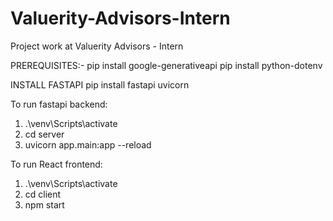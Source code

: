 # Valuerity-Advisors-Intern
Project work at Valuerity Advisors - Intern

PREREQUISITES:-
    pip install google-generativeapi
    pip install python-dotenv

INSTALL FASTAPI 
    pip install fastapi uvicorn

To run fastapi backend: 
1. .\venv\Scripts\activate
2. cd server
3. uvicorn app.main:app --reload

To run React frontend:
1. .\venv\Scripts\activate
2. cd client
3. npm start
    
